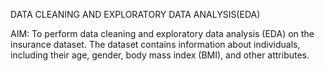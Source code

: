 <h> DATA CLEANING AND EXPLORATORY DATA ANALYSIS(EDA) </h>

AIM: To perform data cleaning and exploratory data analysis (EDA) on the insurance dataset. The dataset contains information about individuals, including their age, gender, body mass index (BMI), and other attributes.
